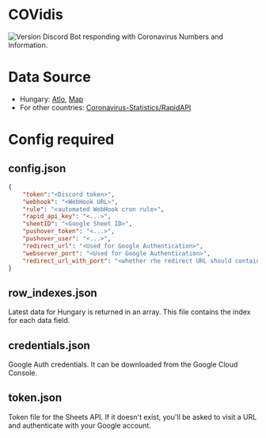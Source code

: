 # COVidis
![Version](https://img.shields.io/github/package-json/v/berenteb/covidis)
Discord Bot responding with Coronavirus Numbers and Information.
# Data Source
* Hungary: [Atlo](http://atlo.team), [Map](http://koronavirus.gov.hu)
* For other countries: [Coronavirus-Statistics/RapidAPI](https://rapidapi.com/KishCom/api/covid-19-coronavirus-statistics)
# Config required
## config.json
```json
{
    "token":"<Discord token>",
    "webhook": "<WebHook URL>",
    "rule": "<automated WebHook cron rule>",
    "rapid_api_key": "<...>",
    "sheetID": "<Google Sheet ID>",
    "pushover_token": "<...>",
    "pushover_user": "<...>",
    "redirect_url": "<Used for Google Authentication>",
    "webserver_port": "<Used for Google Authentication>",
    "redirect_url_with_port": "<whether rhe redirect URL should contain the webserver port. Good for testing. (optional)>"
}
```
## row_indexes.json
Latest data for Hungary is returned in an array. This file contains the index for each data field.
## credentials.json
Google Auth credentials. It can be downloaded from the Google Cloud Console.
## token.json
Token file for the Sheets API. If it doesn't exist, you'll be asked to visit a URL and authenticate with your Google account.
